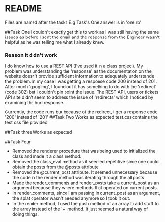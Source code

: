 # README
Files are named after the tasks
E.g Task's One answer is in 'one.rb'

##Task One
I couldn't exactly get this to work as I was still having the same issues as before I sent the email and the response 
from the Engineer wasn't helpful as he was telling me what I already knew.

### Reason it didn't work
I do know how to use a REST API (I've used it in a class project). My problem was understanding the 'response' as the
documentation on the website doesn't provide sufficient information to adequately understande the problem. 
In my case I was getting a response code 200 instead of 201. After much 'googling', I found out it has something to 
do with the 'redirect' (code 302) but I couldn't pin point the issue. The REST API, users or tickets API site didn't 
seem to address the issue of 'redirects' which I noticed by examining the hurl response.

Currently, the code runs but because of the redirect, I get a response code '200' instead of '201'
##Task Two
Works as expected
test.css contains the test css file provided

##Task three
Works as expected

##Task Four
* Removed the renderer procedure that was being used to initialized the class and made it a class method.
* Removed the class_eval method as it seemed repetitive since one could obtain the posts from the @posts attribute.
* Removed the @current_post attribute. It seemed unnecessary because the code in the render method was iterating through
  the all posts
* Made the render_comments and render_posts take a current_post as an argument because they where methods that operated
  on current posts.
* In render_comments, since I am passing in current_post as an argument, the splat operator wasn't needed anymore so I 
  took it out.
* In the render method, I used the push method of an array to add stuff to the array instead of the '+' method. It just
  seemed a natural way of doing things.
